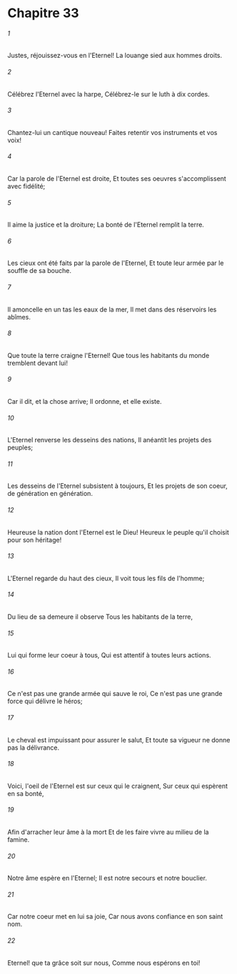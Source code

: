 # Chapitre 33

###### 1
Justes, réjouissez-vous en l'Eternel! La louange sied aux hommes droits.
###### 2
Célébrez l'Eternel avec la harpe, Célébrez-le sur le luth à dix cordes.
###### 3
Chantez-lui un cantique nouveau! Faites retentir vos instruments et vos voix!
###### 4
Car la parole de l'Eternel est droite, Et toutes ses oeuvres s'accomplissent avec fidélité;
###### 5
Il aime la justice et la droiture; La bonté de l'Eternel remplit la terre.
###### 6
Les cieux ont été faits par la parole de l'Eternel, Et toute leur armée par le souffle de sa bouche.
###### 7
Il amoncelle en un tas les eaux de la mer, Il met dans des réservoirs les abîmes.
###### 8
Que toute la terre craigne l'Eternel! Que tous les habitants du monde tremblent devant lui!
###### 9
Car il dit, et la chose arrive; Il ordonne, et elle existe.
###### 10
L'Eternel renverse les desseins des nations, Il anéantit les projets des peuples;
###### 11
Les desseins de l'Eternel subsistent à toujours, Et les projets de son coeur, de génération en génération.
###### 12
Heureuse la nation dont l'Eternel est le Dieu! Heureux le peuple qu'il choisit pour son héritage!
###### 13
L'Eternel regarde du haut des cieux, Il voit tous les fils de l'homme;
###### 14
Du lieu de sa demeure il observe Tous les habitants de la terre,
###### 15
Lui qui forme leur coeur à tous, Qui est attentif à toutes leurs actions.
###### 16
Ce n'est pas une grande armée qui sauve le roi, Ce n'est pas une grande force qui délivre le héros;
###### 17
Le cheval est impuissant pour assurer le salut, Et toute sa vigueur ne donne pas la délivrance.
###### 18
Voici, l'oeil de l'Eternel est sur ceux qui le craignent, Sur ceux qui espèrent en sa bonté,
###### 19
Afin d'arracher leur âme à la mort Et de les faire vivre au milieu de la famine.
###### 20
Notre âme espère en l'Eternel; Il est notre secours et notre bouclier.
###### 21
Car notre coeur met en lui sa joie, Car nous avons confiance en son saint nom.
###### 22
Eternel! que ta grâce soit sur nous, Comme nous espérons en toi!
